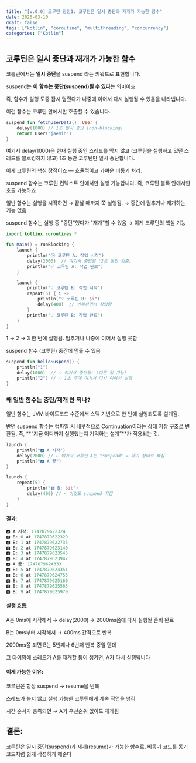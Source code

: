 ```yaml
---
title: "[v.0.0] 코루틴 장점1: 코루틴은 일시 중단과 재개가 가능한 함수"
date: 2025-03-10
draft: false
tags: ["kotlin", "coroutine", "multithreading", "concurrency"]
categories: ["Kotlin"]
---
```


## 코루틴은 일시 중단과 재개가 가능한 함수

코틀린에서는 **일시 중단**을 suspend 라는 키워드로 표현합니다.

suspend는 **이 함수는 중단(suspend)될 수 있다**는 의미이죠

즉, 함수가 실행 도중 잠시 멈췄다가 나중에 이어서 다시 실행될 수 있음을 나타냅니다.

이런 함수는 코루틴 안에서만 호출할 수 있습니다.

```kotlin
suspend fun fetchUserData(): User {
    delay(1000) // 1초 일시 중단 (non-blocking)
    return User("jaemin")
}
```

여기서 delay(1000)은 현재 실행 중인 스레드를 막지 않고 (코루틴을 실행하고 있던 스레드를 블로킹하지 않고) 
1초 동안 코루틴만 일시 중단합니다. 

이게 코루틴의 핵심 장점이죠 — 효율적이고 가벼운 비동기 처리.

suspend 함수는 코루틴 컨텍스트 안에서만 실행 가능합니다.
즉, 코루틴 블록 안에서만 호출 가능하죠

일반 함수는 실행을 시작하면 → 끝날 때까지 쭉 실행됨.
→ 중간에 멈추거나 재개하는 기능 없음

suspend 함수는 실행 중 "중단"했다가 "재개"할 수 있음
→ 이게 코루틴의 핵심 기능

```kotlin
import kotlinx.coroutines.*

fun main() = runBlocking {
    launch {
        println("🕒 코루틴 A: 작업 시작")
        delay(2000)  // 여기서 중단됨 (2초 동안 멈춤)
        println("✅ 코루틴 A: 작업 완료")
    }

    launch {
        println("💡 코루틴 B: 작업 시작")
        repeat(5) { i ->
            println("💡 코루틴 B: $i")
            delay(400)  // 반복하면서 작업함
        }
        println("💡 코루틴 B: 작업 완료")
    }
}

```

1 → 2 → 3 한 번에 실행됨. 멈추거나 나중에 이어서 실행 못함

suspend 함수 (코루틴)
중간에 멈출 수 있음

```kotlin
suspend fun helloSuspend() {
    println("1")
    delay(1000)  // 💡 여기서 중단됨! (다른 일 가능)
    println("2") // 💡 1초 후에 여기서 다시 이어서 실행
}
```

### 왜 일반 함수는 중단/재개 안 되나?
일반 함수는 JVM 바이트코드 수준에서 스택 기반으로 한 번에 실행되도록 설계됨.

반면 suspend 함수는 컴파일 시 내부적으로 Continuation이라는 상태 저장 구조로 변환됨.
즉, **“지금 어디까지 실행했는지 기억하는 설계”**가 적용되는 것.

```kotlin
launch {
    println("🅰️ A 시작")
    delay(2000) // ← 여기서 코루틴 A는 "suspend" = 대기 상태로 빠짐
    println("🅰️ A 끝")
}

launch {
    repeat(5) {
        println("🅱️ B: $it")
        delay(400) // ← 이것도 suspend 지점
    }
}
```

#### 결과:
```kotlin
🅰️ A 시작: 1747879622324
🅱️ B: 0 at 1747879622329
🅱️ B: 1 at 1747879622735
🅱️ B: 2 at 1747879623140
🅱️ B: 3 at 1747879623545
🅱️ B: 4 at 1747879623947
🅰️ A 끝: 1747879624333
🅱️ B: 5 at 1747879624351
🅱️ B: 6 at 1747879624755
🅱️ B: 7 at 1747879625160
🅱️ B: 8 at 1747879625565
🅱️ B: 9 at 1747879625970
```

#### 실행 흐름:
A는 0ms에 시작해서 → delay(2000) → 2000ms쯤에 다시 실행될 준비 완료

B는 0ms부터 시작해서 → 400ms 간격으로 반복

2000ms쯤 되면 B는 5번째나 6번째 반복 중일 텐데

그 타이밍에 스레드가 A를 재개할 틈이 생기면, A가 다시 실행됩니다

####  이게 가능한 이유:
코루틴은 항상 suspend → resume을 반복

스레드가 놀지 않고 실행 가능한 코루틴에게 계속 작업을 넘김

시간 순서가 충족되면 → A가 우선순위 없이도 재개됨

## 결론:
코루틴은 일시 중단(suspend)과 재개(resume)가 가능한 함수로, 비동기 코드를 동기 코드처럼 쉽게 작성하게 해준다
